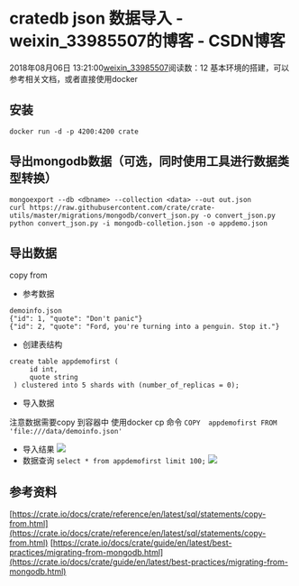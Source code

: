 # cratedb json 数据导入 - weixin_33985507的博客 - CSDN博客
2018年08月06日 13:21:00[weixin_33985507](https://me.csdn.net/weixin_33985507)阅读数：12
基本环境的搭建，可以参考相关文档，或者直接使用docker
## 安装
`docker run -d -p 4200:4200 crate`
## 导出mongodb数据（可选，同时使用工具进行数据类型转换）
```
mongoexport --db <dbname> --collection <data> --out out.json
curl https://raw.githubusercontent.com/crate/crate-utils/master/migrations/mongodb/convert_json.py -o convert_json.py
python convert_json.py -i mongodb-colletion.json -o appdemo.json
```
## 导出数据
> 
copy from
- 参考数据
```
demoinfo.json
{"id": 1, "quote": "Don't panic"}
{"id": 2, "quote": "Ford, you're turning into a penguin. Stop it."}
```
- 创建表结构
```
create table appdemofirst (
     id int,
     quote string
 ) clustered into 5 shards with (number_of_replicas = 0);
```
- 导入数据
> 
注意数据需要copy 到容器中 使用docker cp 命令
`COPY  appdemofirst FROM 'file:///data/demoinfo.json'`
- 导入结果 
![](https://images2018.cnblogs.com/blog/562987/201808/562987-20180806132118742-908808700.png)
- 数据查询
`select * from appdemofirst limit 100;`
![](https://images2018.cnblogs.com/blog/562987/201808/562987-20180806132119626-1185034559.png)
## 参考资料
[https://crate.io/docs/crate/reference/en/latest/sql/statements/copy-from.html](https://crate.io/docs/crate/reference/en/latest/sql/statements/copy-from.html)
[https://crate.io/docs/crate/guide/en/latest/best-practices/migrating-from-mongodb.html](https://crate.io/docs/crate/guide/en/latest/best-practices/migrating-from-mongodb.html)

